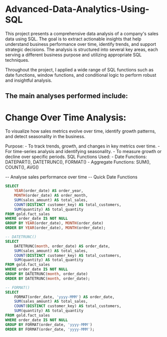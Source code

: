 # Advanced-Data-Analytics-Using-SQL
This project presents a comprehensive data analysis of a company's sales data using SQL. The goal is to extract actionable insights that help understand business performance over time, identify trends, and support strategic decisions. The analysis is structured into several key areas, each serving a different business purpose and utilizing appropriate SQL techniques.

Throughout the project, I applied a wide range of SQL functions such as date functions, window functions, and conditional logic to perform robust and insightful analysis.

## The main analyses performed include:

# Change Over Time Analysis:
To visualize how sales metrics evolve over time, identify growth patterns, and detect seasonality in the business.

Purpose:
    - To track trends, growth, and changes in key metrics over time.
    - For time-series analysis and identifying seasonality.
    - To measure growth or decline over specific periods.
SQL Functions Used:
    - Date Functions: DATEPART(), DATETRUNC(), FORMAT()
    - Aggregate Functions: SUM(), COUNT(), AVG()

-- Analyse sales performance over time
-- Quick Date Functions
```sql
SELECT
    YEAR(order_date) AS order_year,
    MONTH(order_date) AS order_month,
    SUM(sales_amount) AS total_sales,
    COUNT(DISTINCT customer_key) AS total_customers,
    SUM(quantity) AS total_quantity
FROM gold.fact_sales
WHERE order_date IS NOT NULL
GROUP BY YEAR(order_date), MONTH(order_date)
ORDER BY YEAR(order_date), MONTH(order_date);

-- DATETRUNC()
SELECT
    DATETRUNC(month, order_date) AS order_date,
    SUM(sales_amount) AS total_sales,
    COUNT(DISTINCT customer_key) AS total_customers,
    SUM(quantity) AS total_quantity
FROM gold.fact_sales
WHERE order_date IS NOT NULL
GROUP BY DATETRUNC(month, order_date)
ORDER BY DATETRUNC(month, order_date);

-- FORMAT()
SELECT
    FORMAT(order_date, 'yyyy-MMM') AS order_date,
    SUM(sales_amount) AS total_sales,
    COUNT(DISTINCT customer_key) AS total_customers,
    SUM(quantity) AS total_quantity
FROM gold.fact_sales
WHERE order_date IS NOT NULL
GROUP BY FORMAT(order_date, 'yyyy-MMM')
ORDER BY FORMAT(order_date, 'yyyy-MMM');

















